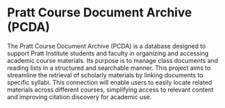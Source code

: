 # Pratt Course Document Archive (PCDA)

The Pratt Course Document Archive (PCDA) is a database designed to support Pratt Institute students and faculty in organizing and accessing academic course materials. Its purpose is to manage class documents and reading lists in a structured and searchable manner. This project aims to streamline the retrieval of scholarly materials by linking documents to specific syllabi. This connection will enable users to easily locate related materials across different courses, simplifying access to relevant content and improving citation discovery for academic use.
